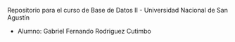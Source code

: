 Repositorio para el curso de Base de Datos II - Universidad Nacional de San Agustín
- Alumno: Gabriel Fernando Rodriguez Cutimbo

